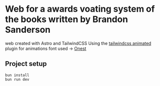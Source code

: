 # Web for a awards voating system of the books written by Brandon Sanderson

web created with Astro and TailwindCSS
Using the [tailwindcss animated](https://www.tailwindcss-animated.com/) plugin for animations
font used -> [Onest](https://fontsource.org/fonts/onest)

## Project setup

```
bun install
bun run dev
```
